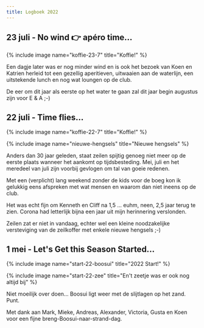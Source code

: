 ```yaml
---
title: Logboek 2022
---
```


## 23 juli - No wind 👉 apéro time...

{% include image name="koffie-23-7" title="Koffie!" %}

Een dagje later was er nog minder wind en is ook het bezoek van Koen en Katrien herleid tot een gezellig aperitieven, uitwaaien aan de waterlijn, een uitstekende lunch en nog wat loungen op de club.

De eer om dit jaar als eerste op het water te gaan zal dit jaar begin augustus zijn voor E & A ;-)

## 22 juli - Time flies...

{% include image name="koffie-22-7" title="Koffie!" %}

{% include image name="nieuwe-hengsels" title="Nieuwe hengsels" %}

Anders dan 30 jaar geleden, staat zeilen spijtig genoeg niet meer op de eerste plaats wanneer het aankomt op tijdsbesteding. Mei, juli en het meredeel van juli zijn voorbij gevlogen om tal van goeie redenen.

Met een (verplicht) lang weekend zonder de kids voor de boeg kon ik gelukkig eens afspreken met wat mensen en waarom dan niet ineens op de club.

Het was echt fijn om Kenneth en Cliff na 1,5 ... euhm, neen, 2,5 jaar terug te zien. Corona had letterlijk bijna een jaar uit mijn herinnering verslonden.

Zeilen zat er niet in vandaag, echter wel een kleine noodzakelijke versteviging van de zeilkoffer met enkele nieuwe hengsels ;-)

## 1 mei - Let's Get this Season Started...

{% include image name="start-22-boosui" title="2022 Start!" %}

{% include image name="start-22-zee" title="En't zeetje was er ook nog altijd bij" %}

Niet moeilijk over doen... Boosui ligt weer met de slijtlagen op het zand. Punt.

Met dank aan Mark, Mieke, Andreas, Alexander, Victoria, Gusta en Koen voor een fijne breng-Boosui-naar-strand-dag.
